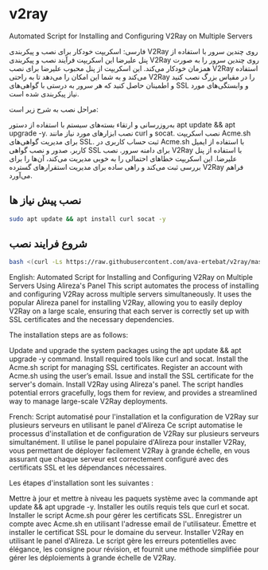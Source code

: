 # v2ray
Automated Script for Installing and Configuring V2Ray on Multiple Servers






فارسی:
اسکریپت خودکار برای نصب و پیکربندی V2Ray روی چندین سرور با استفاده از پنل علیرضا
این اسکریپت فرآیند نصب و پیکربندی V2Ray روی چندین سرور را به صورت همزمان خودکار می‌کند. این اسکریپت از پنل محبوب علیرضا برای نصب V2Ray استفاده می‌کند و به شما این امکان را می‌دهد تا به راحتی V2Ray را در مقیاس بزرگ نصب کنید و اطمینان حاصل کنید که هر سرور به درستی با گواهی‌های SSL و وابستگی‌های مورد نیاز پیکربندی شده است.

مراحل نصب به شرح زیر است:

به‌روزرسانی و ارتقاء بسته‌های سیستم با استفاده از دستور apt update && apt upgrade -y.
نصب ابزارهای مورد نیاز مانند curl و socat.
نصب اسکریپت Acme.sh برای مدیریت گواهی‌های SSL.
ثبت حساب کاربری در Acme.sh با استفاده از ایمیل کاربر.
صدور و نصب گواهی SSL برای دامنه سرور.
نصب V2Ray با استفاده از پنل علیرضا.
این اسکریپت خطاهای احتمالی را به خوبی مدیریت می‌کند، آن‌ها را برای بررسی ثبت می‌کند و راهی ساده برای مدیریت استقرارهای گسترده V2Ray فراهم می‌آورد.

## نصب پیش نیاز ها

```sh
sudo apt update && apt install curl socat -y
```


## شروع فرایند نصب

```sh
bash <(curl -Ls https://raw.githubusercontent.com/ava-ertebat/v2ray/master/install.sh)
```

English:
Automated Script for Installing and Configuring V2Ray on Multiple Servers Using Alireza's Panel
This script automates the process of installing and configuring V2Ray across multiple servers simultaneously. It uses the popular Alireza panel for installing V2Ray, allowing you to easily deploy V2Ray on a large scale, ensuring that each server is correctly set up with SSL certificates and the necessary dependencies.

The installation steps are as follows:

Update and upgrade the system packages using the apt update && apt upgrade -y command.
Install required tools like curl and socat.
Install the Acme.sh script for managing SSL certificates.
Register an account with Acme.sh using the user’s email.
Issue and install the SSL certificate for the server's domain.
Install V2Ray using Alireza's panel.
The script handles potential errors gracefully, logs them for review, and provides a streamlined way to manage large-scale V2Ray deployments.

French:
Script automatisé pour l'installation et la configuration de V2Ray sur plusieurs serveurs en utilisant le panel d'Alireza
Ce script automatise le processus d'installation et de configuration de V2Ray sur plusieurs serveurs simultanément. Il utilise le panel populaire d'Alireza pour installer V2Ray, vous permettant de déployer facilement V2Ray à grande échelle, en vous assurant que chaque serveur est correctement configuré avec des certificats SSL et les dépendances nécessaires.

Les étapes d'installation sont les suivantes :

Mettre à jour et mettre à niveau les paquets système avec la commande apt update && apt upgrade -y.
Installer les outils requis tels que curl et socat.
Installer le script Acme.sh pour gérer les certificats SSL.
Enregistrer un compte avec Acme.sh en utilisant l'adresse email de l'utilisateur.
Émettre et installer le certificat SSL pour le domaine du serveur.
Installer V2Ray en utilisant le panel d'Alireza.
Le script gère les erreurs potentielles avec élégance, les consigne pour révision, et fournit une méthode simplifiée pour gérer les déploiements à grande échelle de V2Ray.
